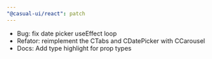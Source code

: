 ```yaml
---
"@casual-ui/react": patch
---
```


- Bug: fix date picker useEffect loop
- Refator: reimplement the CTabs and CDatePicker with CCarousel
- Docs: Add type highlight for prop types
